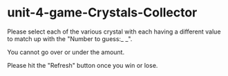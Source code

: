 # unit-4-game-Crystals-Collector

Please select each of the various crystal with each having a different value to match up with the "Number to guess:_ _".

You cannot go over or under the amount.

Please hit the "Refresh" button once you win or lose.